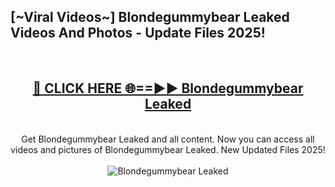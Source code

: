 <h2>[~Viral Videos~] Blondegummybear Leaked Videos And Photos - Update Files 2025!</h2>
<br>
<div align="center">
<h2><a href="https://top-ai-tools.click/QrbHav" rel="nofollow">🔴 CLICK HERE 🌐==►► Blondegummybear Leaked</a></h2>
<br>
Get Blondegummybear Leaked and all content. Now you can access all videos and pictures of Blondegummybear Leaked. New Updated Files 2025!
<br>
<br>
<a href="https://top-ai-tools.click/QrbHav" rel="nofollow" data-target="animated-image.originalLink"><img src="https://i.ibb.co.com/WyWwxjT/player-gif2.gif" alt="Blondegummybear Leaked" style="max-width: 100%; display: inline-block;" data-target="animated-image.originalImage"></a>
</div>
<br>